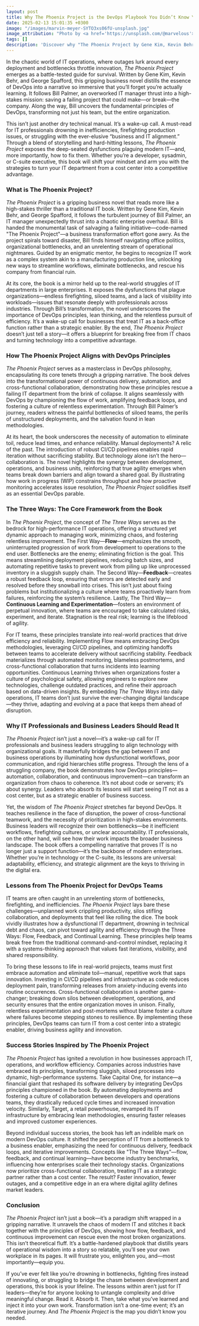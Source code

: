 ```yaml
---
layout: post
title: Why The Phoenix Project is the DevOps Playbook You Didn’t Know You Needed
date: 2025-02-13 15:01:35 +0300
image: "/images/marvin-meyer-SYTO3xs06fU-unsplash.jpg"
image_attribution: "Photo by <a href='https://unsplash.com/@marvelous'>Marvin Meyer</a> on <a href='https://unsplash.com/photos/people-sitting-down-near-table-with-assorted-laptop-computers-SYTO3xs06fU'>Unsplash</a>"
tags: []
description: 'Discover why "The Phoenix Project by Gene Kim, Kevin Behr, and George Spafford" is the ultimate DevOps playbook, transforming IT and business operations.'
---
```


In the chaotic world of IT operations, where outages lurk around every deployment and bottlenecks throttle innovation, _The Phoenix Project_ emerges as a battle-tested guide for survival. Written by Gene Kim, Kevin Behr, and George Spafford, this gripping business novel distills the essence of DevOps into a narrative so immersive that you’ll forget you’re actually learning. It follows Bill Palmer, an overworked IT manager thrust into a high-stakes mission: saving a failing project that could make—or break—the company. Along the way, Bill uncovers the fundamental principles of DevOps, transforming not just his team, but the entire organization.

This isn’t just another dry technical manual. It’s a wake-up call. A must-read for IT professionals drowning in inefficiencies, firefighting production issues, or struggling with the ever-elusive “business and IT alignment.” Through a blend of storytelling and hard-hitting lessons, _The Phoenix Project_ exposes the deep-seated dysfunctions plaguing modern IT—and, more importantly, how to fix them. Whether you’re a developer, sysadmin, or C-suite executive, this book will shift your mindset and arm you with the strategies to turn your IT department from a cost center into a competitive advantage.

### What is The Phoenix Project?

_The Phoenix Project_ is a gripping business novel that reads more like a high-stakes thriller than a traditional IT book. Written by Gene Kim, Kevin Behr, and George Spafford, it follows the turbulent journey of Bill Palmer, an IT manager unexpectedly thrust into a chaotic enterprise overhaul. Bill is handed the monumental task of salvaging a failing initiative—code-named "The Phoenix Project"—a business transformation effort gone awry. As the project spirals toward disaster, Bill finds himself navigating office politics, organizational bottlenecks, and an unrelenting stream of operational nightmares. Guided by an enigmatic mentor, he begins to recognize IT work as a complex system akin to a manufacturing production line, unlocking new ways to streamline workflows, eliminate bottlenecks, and rescue his company from financial ruin.

At its core, the book is a mirror held up to the real-world struggles of IT departments in large enterprises. It exposes the dysfunctions that plague organizations—endless firefighting, siloed teams, and a lack of visibility into workloads—issues that resonate deeply with professionals across industries. Through Bill’s transformation, the novel underscores the importance of DevOps principles, lean thinking, and the relentless pursuit of efficiency. It’s a wake-up call for businesses that treat IT as a back-office function rather than a strategic enabler. By the end, _The Phoenix Project_ doesn’t just tell a story—it offers a blueprint for breaking free from IT chaos and turning technology into a competitive advantage.

### How The Phoenix Project Aligns with DevOps Principles

_The Phoenix Project_ serves as a masterclass in DevOps philosophy, encapsulating its core tenets through a gripping narrative. The book delves into the transformational power of continuous delivery, automation, and cross-functional collaboration, demonstrating how these principles rescue a failing IT department from the brink of collapse. It aligns seamlessly with DevOps by championing the flow of work, amplifying feedback loops, and fostering a culture of relentless experimentation. Through Bill Palmer’s journey, readers witness the painful bottlenecks of siloed teams, the perils of unstructured deployments, and the salvation found in lean methodologies.

At its heart, the book underscores the necessity of automation to eliminate toil, reduce lead times, and enhance reliability. Manual deployments? A relic of the past. The introduction of robust CI/CD pipelines enables rapid iteration without sacrificing stability. But technology alone isn’t the hero—collaboration is. The novel highlights the synergy between development, operations, and business units, reinforcing that true agility emerges when teams break down barriers and align toward a shared goal. By illustrating how work in progress (WIP) constrains throughput and how proactive monitoring accelerates issue resolution, _The Phoenix Project_ solidifies itself as an essential DevOps parable.

### The Three Ways: The Core Framework from the Book

In _The Phoenix Project_, the concept of _The Three Ways_ serves as the bedrock for high-performance IT operations, offering a structured yet dynamic approach to managing work, minimizing chaos, and fostering relentless improvement. The First Way—**Flow**—emphasizes the smooth, uninterrupted progression of work from development to operations to the end user. Bottlenecks are the enemy; eliminating friction is the goal. This means streamlining deployment pipelines, reducing batch sizes, and automating repetitive tasks to prevent work from piling up like unprocessed inventory in a sluggish supply chain. The Second Way—**Feedback**—creates a robust feedback loop, ensuring that errors are detected early and resolved before they snowball into crises. This isn’t just about fixing problems but institutionalizing a culture where teams proactively learn from failures, reinforcing the system’s resilience. Lastly, The Third Way—**Continuous Learning and Experimentation**—fosters an environment of perpetual innovation, where teams are encouraged to take calculated risks, experiment, and iterate. Stagnation is the real risk; learning is the lifeblood of agility.

For IT teams, these principles translate into real-world practices that drive efficiency and reliability. Implementing Flow means embracing DevOps methodologies, leveraging CI/CD pipelines, and optimizing handoffs between teams to accelerate delivery without sacrificing stability. Feedback materializes through automated monitoring, blameless postmortems, and cross-functional collaboration that turns incidents into learning opportunities. Continuous Learning thrives when organizations foster a culture of psychological safety, allowing engineers to explore new technologies, challenge outdated practices, and refine their approach based on data-driven insights. By embedding _The Three Ways_ into daily operations, IT teams don’t just survive the ever-changing digital landscape—they thrive, adapting and evolving at a pace that keeps them ahead of disruption.

### Why IT Professionals and Business Leaders Should Read It

_The Phoenix Project_ isn’t just a novel—it’s a wake-up call for IT professionals and business leaders struggling to align technology with organizational goals. It masterfully bridges the gap between IT and business operations by illuminating how dysfunctional workflows, poor communication, and rigid hierarchies stifle progress. Through the lens of a struggling company, the book demonstrates how DevOps principles—automation, collaboration, and continuous improvement—can transform an organization from chaos to coherence. It’s not about code or servers; it’s about synergy. Leaders who absorb its lessons will start seeing IT not as a cost center, but as a strategic enabler of business success.

Yet, the wisdom of _The Phoenix Project_ stretches far beyond DevOps. It teaches resilience in the face of disruption, the power of cross-functional teamwork, and the necessity of prioritization in high-stakes environments. Business leaders will recognize their own bottlenecks—be it inefficient workflows, firefighting cultures, or unclear accountability. IT professionals, on the other hand, will see how their work impacts the broader business landscape. The book offers a compelling narrative that proves IT is no longer just a support function—it’s the backbone of modern enterprises. Whether you’re in technology or the C-suite, its lessons are universal: adaptability, efficiency, and strategic alignment are the keys to thriving in the digital era.

### Lessons from The Phoenix Project for DevOps Teams

IT teams are often caught in an unrelenting storm of bottlenecks, firefighting, and inefficiencies. _The Phoenix Project_ lays bare these challenges—unplanned work crippling productivity, silos stifling collaboration, and deployments that feel like rolling the dice. The book vividly illustrates how a dysfunctional IT department, drowning in technical debt and chaos, can pivot toward agility and efficiency through the Three Ways: Flow, Feedback, and Continual Learning. These principles help teams break free from the traditional command-and-control mindset, replacing it with a systems-thinking approach that values fast iterations, visibility, and shared responsibility.

To bring these lessons to life in real-world projects, teams must first embrace automation and eliminate toil—manual, repetitive work that saps innovation. Investing in CI/CD pipelines and infrastructure as code reduces deployment pain, transforming releases from anxiety-inducing events into routine occurrences. Cross-functional collaboration is another game-changer; breaking down silos between development, operations, and security ensures that the entire organization moves in unison. Finally, relentless experimentation and post-mortems without blame foster a culture where failures become stepping stones to resilience. By implementing these principles, DevOps teams can turn IT from a cost center into a strategic enabler, driving business agility and innovation.

### Success Stories Inspired by The Phoenix Project

_The Phoenix Project_ has ignited a revolution in how businesses approach IT, operations, and workflow efficiency. Companies across industries have embraced its principles, transforming sluggish, siloed processes into dynamic, high-performance systems. Take Capital One, for instance—a financial giant that reshaped its software delivery by integrating DevOps principles championed in the book. By automating deployments and fostering a culture of collaboration between developers and operations teams, they drastically reduced cycle times and increased innovation velocity. Similarly, Target, a retail powerhouse, revamped its IT infrastructure by embracing lean methodologies, ensuring faster releases and improved customer experiences.

Beyond individual success stories, the book has left an indelible mark on modern DevOps culture. It shifted the perception of IT from a bottleneck to a business enabler, emphasizing the need for continuous delivery, feedback loops, and iterative improvements. Concepts like "The Three Ways"—flow, feedback, and continual learning—have become industry benchmarks, influencing how enterprises scale their technology stacks. Organizations now prioritize cross-functional collaboration, treating IT as a strategic partner rather than a cost center. The result? Faster innovation, fewer outages, and a competitive edge in an era where digital agility defines market leaders.

### Conclusion

_The Phoenix Project_ isn’t just a book—it’s a paradigm shift wrapped in a gripping narrative. It unravels the chaos of modern IT and stitches it back together with the principles of DevOps, showing how flow, feedback, and continuous improvement can rescue even the most broken organizations. This isn’t theoretical fluff. It’s a battle-hardened playbook that distills years of operational wisdom into a story so relatable, you’ll see your own workplace in its pages. It will frustrate you, enlighten you, and—most importantly—equip you.

If you’ve ever felt like you’re drowning in bottlenecks, fighting fires instead of innovating, or struggling to bridge the chasm between development and operations, this book is your lifeline. The lessons within aren’t just for IT leaders—they’re for anyone looking to untangle complexity and drive meaningful change. Read it. Absorb it. Then, take what you’ve learned and inject it into your own work. Transformation isn’t a one-time event; it’s an iterative journey. And _The Phoenix Project_ is the map you didn’t know you needed.
